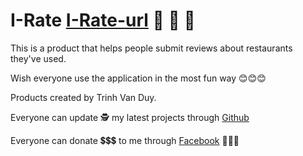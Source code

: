 # I-Rate [I-Rate-url] 📘 📘 📘
This is a product that helps people submit reviews about restaurants they've used.

Wish everyone use the application in the most fun way 😊😊😊

Products created by Trinh Van Duy.

Everyone can update 🕵️ my latest projects through [Github]

Everyone can donate 💲💲💲 to me through [Facebook] 🤑🤑🤑

[I-Rate-url]: https://github.com/Duytv081298/I-Rate
[Facebook]: https://www.facebook.com/Duytv98/
[Github]: https://github.com/Duytv081298

